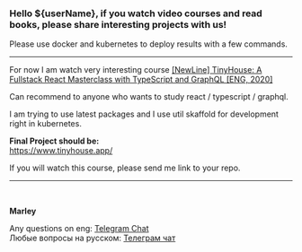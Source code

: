 ### Hello ${userName}, if you watch video courses and read books, please share interesting projects with us!

Please use docker and kubernetes to deploy results with a few commands.

---

For now I am watch very interesting course <a href="https://github.com/webmakaka/TinyHouse-A-Fullstack-React-Masterclass-with-TypeScript-and-GraphQL">[NewLine] TinyHouse: A Fullstack React Masterclass with TypeScript and GraphQL [ENG, 2020]</a>

Can recommend to anyone who wants to study react / typescript / graphql.

I am trying to use latest packages and I use util skaffold for development right in kubernetes.

**Final Project should be:**  
https://www.tinyhouse.app/

If you will watch this course, please send me link to your repo.

---

<br/>

**Marley**

Any questions on eng: <a href="https://jsdev.org/chat/">Telegram Chat</a>  
Любые вопросы на русском: <a href="https://jsdev.ru/chat/">Телеграм чат</a>

 
